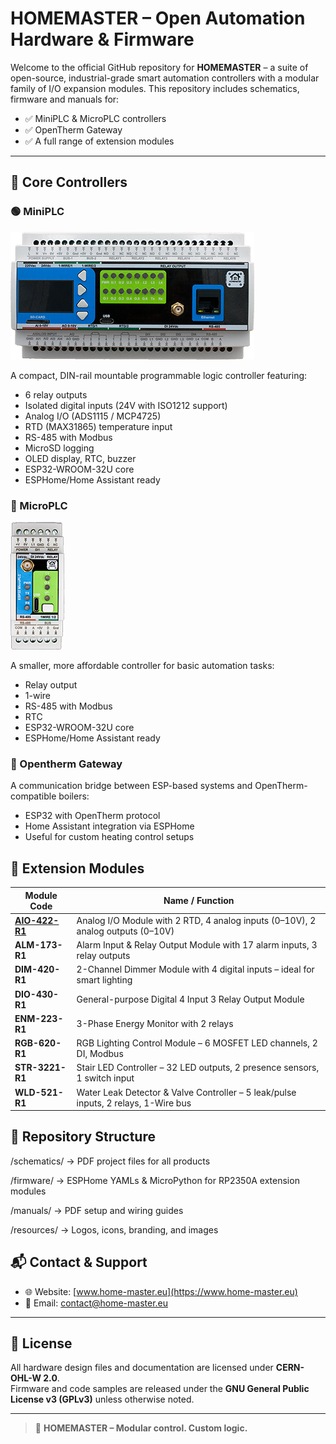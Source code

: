 # HOMEMASTER – Open Automation Hardware & Firmware

Welcome to the official GitHub repository for **HOMEMASTER** – a suite of open-source, industrial-grade smart automation controllers with a modular family of I/O expansion modules. 
This repository includes schematics, firmware and manuals for:

- ✅ MiniPLC & MicroPLC controllers  
- ✅ OpenTherm Gateway  
- ✅ A full range of extension modules  

---

## 🔧 Core Controllers

### 🟢 MiniPLC
![HomeMaster MiniPLC](https://github.com/isystemsautomation/HOMEMASTER/blob/main/MiniPLC/Images/MiniPLC2.png "HomeMaster MiniPLC")

A compact, DIN-rail mountable programmable logic controller featuring:
- 6 relay outputs
- Isolated digital inputs (24V with ISO1212 support)
- Analog I/O (ADS1115 / MCP4725)
- RTD (MAX31865) temperature input
- RS-485 with Modbus
- MicroSD logging
- OLED display, RTC, buzzer
- ESP32-WROOM-32U core
- ESPHome/Home Assistant ready

### 🔵 MicroPLC
![HomeMaster MicroPLC](https://github.com/isystemsautomation/HOMEMASTER/blob/main/MicroPLC/Images/MicroPLC.png "HomeMaster MicroPLC")

A smaller, more affordable controller for basic automation tasks:
- Relay output
- 1-wire
- RS-485 with Modbus
- RTC
- ESP32-WROOM-32U core
- ESPHome/Home Assistant ready

### 🔶 Opentherm Gateway
A communication bridge between ESP-based systems and OpenTherm-compatible boilers:
- ESP32 with OpenTherm protocol
- Home Assistant integration via ESPHome
- Useful for custom heating control setups

## 🧩 Extension Modules

| Module Code    | Name / Function |
|----------------|------------------|
| [**AIO-422-R1**](https://github.com/isystemsautomation/HOMEMASTER/tree/main/AIO-422-R1) | Analog I/O Module with 2 RTD, 4 analog inputs (0–10V), 2 analog outputs (0–10V) |
| **ALM-173-R1** | Alarm Input & Relay Output Module with 17 alarm inputs, 3 relay outputs |
| **DIM-420-R1** | 2-Channel Dimmer Module with 4 digital inputs – ideal for smart lighting |
| **DIO-430-R1** | General-purpose Digital 4 Input 3 Relay Output Module |
| **ENM-223-R1** | 3-Phase Energy Monitor with 2 relays |
| **RGB-620-R1** | RGB Lighting Control Module – 6 MOSFET LED channels, 2 DI, Modbus |
| **STR-3221-R1**| Stair LED Controller – 32 LED outputs, 2 presence sensors, 1 switch input |
| **WLD-521-R1** | Water Leak Detector & Valve Controller – 5 leak/pulse inputs, 2 relays, 1-Wire bus |

## 📁 Repository Structure

/schematics/ → PDF project files for all products

/firmware/ → ESPHome YAMLs & MicroPython for RP2350A extension modules

/manuals/ → PDF setup and wiring guides

/resources/ → Logos, icons, branding, and images

## 📬 Contact & Support

- 🌐 Website: [www.home-master.eu](https://www.home-master.eu)  
- 📧 Email: contact@home-master.eu

---

## 📄 License

All hardware design files and documentation are licensed under **CERN-OHL-W 2.0**.  
Firmware and code samples are released under the **GNU General Public License v3 (GPLv3)** unless otherwise noted.

---

> 🔧 **HOMEMASTER – Modular control. Custom logic.**
